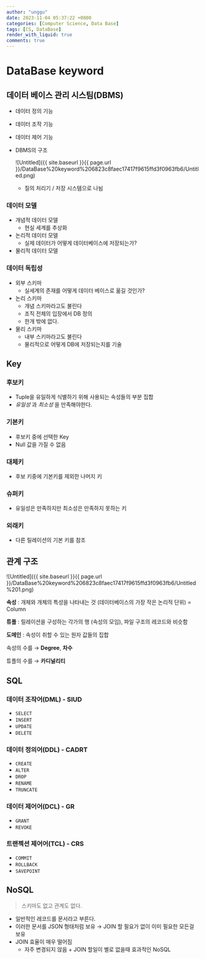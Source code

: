 ```yaml
---
author: "unggu"
date: 2023-11-04 05:37:22 +0800
categories: [Computer Science, Data Base]
tags: [CS, DataBase]
render_with_liquid: true
comments: true
---
```

# DataBase keyword

## 데이터 베이스 관리 시스팀(DBMS)

- 데이터 정의 기능
- 데이터 조작 기능
- 데이터 제어 기능
- DBMS의 구조
    
    ![Untitled]({{ site.baseurl }}{{ page.url }}/DataBase%20keyword%206823c8faec17417f9615ffd3f0963fb6/Untitled.png)
    
    - 질의 처리기 / 저장 시스템으로 나뉨

### 데이터 모델

- 개념적 데이터 모델
    - 현실 세계를 추상화
- 논리적 데이터 모델
    - 실제 데이터가 어떻게 데이터베이스에 저장되는가?
- 물리적 데이터 모델

### 데이터 독립성

- 외부 스키마
    - 실세계의 존재를 어떻게 데이터 베이스로 옮길 것인가?
- 논리 스키마
    - 개념 스키마라고도 불린다
    - 조직 전체의 입장에서 DB 정의
    - 한개 밖에 없다.
- 물리 스키마
    - 내부 스키마라고도 불린다
    - 물리적으로 어떻게 DB에 저장되는지를 기술

## Key

### 후보키

- Tuple을 유일하게 식별하기 위해 사용되는 속성들의 부분 집합
- *유일성* 과 *최소성* 을 만족해야한다.

### 기본키

- 후보키 중에 선택한 Key
- Null 값을 가질 수 없음

### 대체키

- 후보 키중에 기본키를 제외한 나머지 키

### 슈퍼키

- 유일성은 만족하지만 최소성은 만족하지 못하는 키

### 외래키

- 다른 릴레이션의 기본 키를 참조

## 관계 구조

![Untitled]({{ site.baseurl }}{{ page.url }}/DataBase%20keyword%206823c8faec17417f9615ffd3f0963fb6/Untitled%201.png)

**속성** : 개체와 개체의 특성을 나타내는 것 (데이터베이스의 가장 작은 논리적 단위) = Column

**튜플** : 릴레이션을 구성하는 각가의 행 (속성의 모임), 파일 구조의 레코드와 비슷함

**도메인** : 속성이 취할 수 있는 원자 값들의 집합

속성의 수를 → **Degree**, **차수**

튜플의 수를 → **카디널리티**

## SQL

### 데이터 조작어(DML) - SIUD

- `SELECT`
- `INSERT`
- `UPDATE`
- `DELETE`

### 데이터 정의어(DDL) - CADRT

- `CREATE`
- `ALTER`
- `DROP`
- `RENAME`
- `TRUNCATE`

### 데이터 제어어(DCL) - GR

- `GRANT`
- `REVOKE`

### 트랜젝션 제어어(TCL) - CRS

- `COMMIT`
- `ROLLBACK`
- `SAVEPOINT`

## NoSQL

> 스키마도 없고 관계도 없다.
> 
- 일반적인 레코드를 문서라고 부른다.
- 이러한 문서를 JSON 형태처럼 보유 → JOIN 할 필요가 없이 이미 필요한 모든걸 보유
- JOIN 효율이 매우 떨어짐
    - 자주 변경되지 않음 + JOIN 할일이 별로 없을때  효과적인 NoSQL